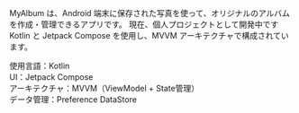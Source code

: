 MyAlbum は、Android 端末に保存された写真を使って、オリジナルのアルバムを作成・管理できるアプリです。
現在、個人プロジェクトとして開発中です
Kotlin と Jetpack Compose を使用し、MVVM アーキテクチャで構成されています。

使用言語：Kotlin  
UI：Jetpack Compose  
アーキテクチャ：MVVM（ViewModel + State管理）  
データ管理：Preference DataStore
